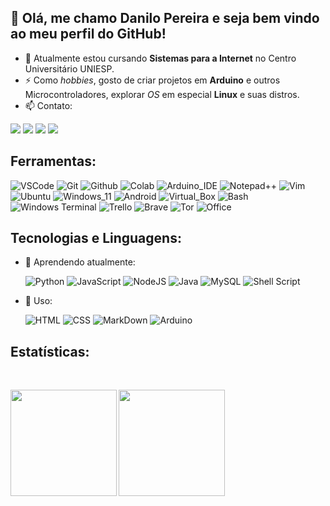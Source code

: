 ## 👋 Olá, me chamo Danilo Pereira e seja bem vindo ao meu perfil do GitHub!

- 🌱 Atualmente estou cursando **Sistemas para a Internet** no Centro Universitário UNIESP.
- ⚡ Como *hobbies*, gosto de criar projetos em **Arduino** e outros Microcontroladores, explorar *OS* em especial **Linux** e suas distros.
- 📫 Contato:

<!-- Badges --> 

  <a href='mailto:danilopereiraviana@gmail.com' target= "_blank"><img src='https://img.shields.io/badge/Gmail-D14836?style=for-the-badge&logo=gmail&logoColor=white'></a>
  <a href='mailto:d4n_kali@protonmail.com' target= "_blank"><img src='https://img.shields.io/badge/ProtonMail-8B89CC?style=for-the-badge&logo=protonmail&logoColor=white'></a>
  <a href='https://www.linkedin.com/in/danilo-pereira-a568072a0/' target= "_blank"><img src='https://img.shields.io/badge/LinkedIn-0077B5?style=for-the-badge&logo=linkedin&logoColor=white'></a>
  <a href='https://github.com/d4nkali' target= "_blank"><img src='https://img.shields.io/badge/GitHub-100000?style=for-the-badge&logo=github&logoColor=white'></a>


## Ferramentas:

<!-- Badges -->

  ![VSCode](https://img.shields.io/badge/Visual_Studio_Code-0078D4?style=for-the-badge&logo=visual%20studio%20code&logoColor=white)
  ![Git](https://img.shields.io/badge/GIT-E44C30?style=for-the-badge&logo=git&logoColor=white)
  ![Github](https://img.shields.io/badge/GitHub-100000?style=for-the-badge&logo=github&logoColor=white)
  ![Colab](https://img.shields.io/badge/Colab-F9AB00?style=for-the-badge&logo=googlecolab&color=525252)
  ![Arduino_IDE](https://img.shields.io/badge/Arduino_IDE-00979D?style=for-the-badge&logo=arduino&logoColor=white)
  ![Notepad++](https://img.shields.io/badge/Notepad++-90E59A.svg?style=for-the-badge&logo=notepad%2b%2b&logoColor=black)
  ![Vim](https://img.shields.io/badge/VIM-%2311AB00.svg?&style=for-the-badge&logo=vim&logoColor=white)
  ![Ubuntu](https://img.shields.io/badge/Ubuntu-E95420?style=for-the-badge&logo=ubuntu&logoColor=white)
  ![Windows_11](https://img.shields.io/badge/Windows-0078D6?style=for-the-badge&logo=windows&logoColor=white)
  ![Android](https://img.shields.io/badge/Android-3DDC84?style=for-the-badge&logo=android&logoColor=white)
  ![Virtual_Box](https://img.shields.io/badge/VirtualBox-183A61?logo=virtualbox&logoColor=white&style=for-the-badge)
  ![Bash](https://img.shields.io/badge/GNU%20Bash-4EAA25?style=for-the-badge&logo=GNU%20Bash&logoColor=black)
  ![Windows Terminal](https://img.shields.io/badge/Windows%20Terminal-%234D4D4D.svg?style=for-the-badge&logo=windows-terminal&logoColor=white)
  ![Trello](https://img.shields.io/badge/Trello-0052CC?style=for-the-badge&logo=trello&logoColor=white)
  ![Brave](https://img.shields.io/badge/Brave-FF1B2D?style=for-the-badge&logo=Brave&logoColor=white&color=orange)
  ![Tor](https://img.shields.io/badge/Tor-7D4698?style=for-the-badge&logo=Tor-Browser&logoColor=white)
  ![Office](https://img.shields.io/badge/Microsoft_Office-D83B01?style=for-the-badge&logo=microsoft-office&logoColor=white)


## Tecnologias e Linguagens:

- 🌱 Aprendendo atualmente:

  ![Python](https://img.shields.io/badge/Python-3776AB?style=for-the-badge&logo=python&logoColor=white)
  ![JavaScript](https://img.shields.io/badge/JavaScript-F7DF1E?style=for-the-badge&logo=JavaScript&logoColor=black)
  ![NodeJS](https://img.shields.io/badge/node.js-6DA55F?style=for-the-badge&logo=node.js&logoColor=white)
  ![Java](https://img.shields.io/badge/Java-ED8B00?style=for-the-badge&logo=openjdk&logoColor=black)
  ![MySQL](https://img.shields.io/badge/mysql-4479A1.svg?style=for-the-badge&logo=mysql&logoColor=white)
  ![Shell Script](https://img.shields.io/badge/shell_script-%23121011.svg?style=for-the-badge&logo=gnu-bash&logoColor=white)

- 🔭 Uso:

  ![HTML](https://img.shields.io/badge/HTML-239120?style=for-the-badge&logo=html5&logoColor=white&color=orange)
  ![CSS](https://img.shields.io/badge/CSS-239120?&style=for-the-badge&logo=css3&logoColor=white&color=blue)
  ![MarkDown](https://img.shields.io/badge/Markdown-000000?style=for-the-badge&logo=markdown&logoColor=white)
  ![Arduino](https://img.shields.io/badge/Arduino-00979D?style=for-the-badge&logo=Arduino&logoColor=white)


## Estatísticas:

<br>

<div class="estatistica">

  <a href="https://github.com/d4nkali">

  <img align="left" height="170px" src="https://github-readme-stats.vercel.app/api/top-langs/?username=d4nkali&layout=compact&langs_count=20&theme=dracula&locale=pt-br&hide=Markdown,Jupyter%20Notebook,Game%20Maker%20Language&include_private=true"/>  <!-- Linguagens mais Usadas -->

  <img height="170px" align="center" src="https://github-readme-stats.vercel.app/api?username=d4nkali&theme=dracula&hide_rank=true&locale=pt-br&show_icons=true&count_private=true&include_private=true"/>  <!-- Rank -->

</div>

<!--

**d4nkali/d4nkali** is a ✨ _special_ ✨ repository because its `README.md` (this file) appears on your GitHub profile.

Here are some ideas to get you started:

- 🔭 I’m currently working on ...
- 🌱 I’m currently learning ...
- 👯 I’m looking to collaborate on ...
- 🤔 I’m looking for help with ...
- 💬 Ask me about ...
- 📫 How to reach me: ...
- 😄 Pronouns: ...
- ⚡ Fun fact: ...

-->
